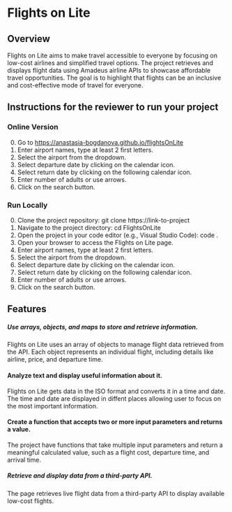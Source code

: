 # Flights on Lite
## Overview
Flights on Lite aims to make travel accessible to everyone by focusing on low-cost airlines and simplified travel options. The project retrieves and displays flight data using Amadeus airline APIs to showcase affordable travel opportunities. The goal is to highlight that flights can be an inclusive and cost-effective mode of travel for everyone.

## Instructions for the reviewer to run your project

### Online Version
0. Go to https://anastasia-bogdanova.github.io/flightsOnLite
1. Enter airport names, type at least 2 first letters.
2. Select the airport from the dropdown.
3. Select departure date by clicking on the calendar icon.
4. Select return date by clicking on the following calendar icon.
5. Enter number of adults or use arrows.
6. Click on the search button.

### Run Locally
0. Clone the project repository: git clone https://link-to-project
1. Navigate to the project directory: cd FlightsOnLite
2. Open the project in your code editor (e.g., Visual Studio Code): code .
3. Open your browser to access the Flights on Lite page.
4. Enter airport names, type at least 2 first letters.
5. Select the airport from the dropdown.
6. Select departure date by clicking on the calendar icon.
7. Select return date by clicking on the following calendar icon.
8. Enter number of adults or use arrows.
9. Click on the search button.

## Features

##### Use arrays, objects, and maps to store and retrieve information.
Flights on Lite uses an array of objects to manage flight data retrieved from the API. Each object represents an individual flight, including details like airline, price, and departure time.

#### Analyze text and display useful information about it.
Flights on Lite gets data in the ISO format and converts it in a time and date. The time and date are displayed in diffent places allowing user to focus on the most important information.

#### Create a function that accepts two or more input parameters and returns a value.
The project have functions that take multiple input parameters and return a meaningful calculated value, such as a flight cost, departure time, and arrival time.

##### Retrieve and display data from a third-party API.
The page retrieves live flight data from a third-party API to display available low-cost flights.
